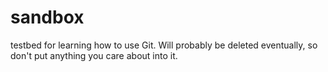 # sandbox
testbed for learning how to use Git.  Will probably be deleted eventually, so don't put anything you care about into it.
